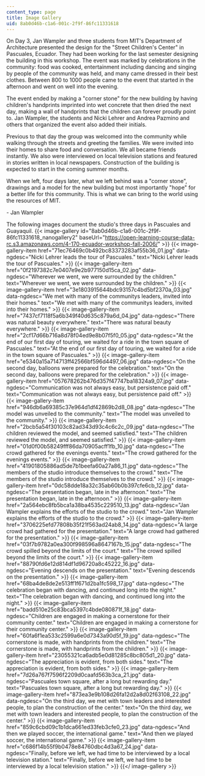 ```yaml
---
content_type: page
title: Image Gallery
uid: 8ab0d46b-c1a6-001c-2f9f-86fc11331618
---
```


On Day 3, Jan Wampler and three students from MIT's Department of Architecture presented the design for the "Street Children's Center" in Pascuales, Ecuador. They had been working for the last semester designing the building in this workshop. The event was marked by celebrations in the community: food was cooked, entertainment including dancing and singing by people of the community was held, and many came dressed in their best clothes. Between 800 to 1000 people came to the event that started in the afternoon and went on well into the evening.

The event ended by making a "corner stone" for the new building by having children's handprints imprinted into wet concrete that then dried the next day, making a wall of handprints that the children can forever proudly point to. Jan Wampler, the students and Nicki Lehrer and Andrea Pazmino and others that organized the event also added their initials.

Previous to that day the group was welcomed into the community while walking through the streets and greeting the families. We were invited into their homes to share food and conversation. We all became friends instantly. We also were interviewed on local television stations and featured in stories written in local newspapers. Construction of the building is expected to start in the coming summer months.

When we left, four days later, what we left behind was a "corner stone", drawings and a model for the new building but most importantly "hope" for a better life for this community. This is what we can bring to the world using the resources of MIT.

\- Jan Wampler

The following images document the studio's three days in Pascuales and Guayaquil.
{{< image-gallery id="8ab0d46b-c1a6-001c-2f9f-86fc11331618_nanogallery2" baseUrl="https://open-learning-course-data-rc.s3.amazonaws.com/4-170-ecuador-workshop-fall-2006/" >}}
{{< image-gallery-item href="71ec76469c0b492bc83373283af55b36_01.jpg" data-ngdesc="Nicki Lehrer leads the tour of Pascuales." text="Nicki Lehrer leads the tour of Pascuales." >}}
{{< image-gallery-item href="0f2197382c7e0407e9e2b977150d15ca_02.jpg" data-ngdesc="Wherever we went, we were surrounded by the children." text="Wherever we went, we were surrounded by the children." >}}
{{< image-gallery-item href="3e1803915644bdc93157c4bd5bf2370a_03.jpg" data-ngdesc="We met with many of the communitys leaders, invited into their homes." text="We met with many of the communitys leaders, invited into their homes." >}}
{{< image-gallery-item href="7437cf7118f5a6b349f40d635c879a6d_04.jpg" data-ngdesc="There was natural beauty everywhere." text="There was natural beauty everywhere." >}}
{{< image-gallery-item href="2cf17d66b716a8d78f04ed9e8b07f5f0_05.jpg" data-ngdesc="At the end of our first day of touring, we waited for a ride in the town square of Pascuales." text="At the end of our first day of touring, we waited for a ride in the town square of Pascuales." >}}
{{< image-gallery-item href="e5340a15a714713ff42566bf596d4497_06.jpg" data-ngdesc="On the second day, balloons were prepared for the celebration." text="On the second day, balloons were prepared for the celebration." >}}
{{< image-gallery-item href="057678262b476d357f47747ba18324a9_07.jpg" data-ngdesc="Communication was not always easy, but persistence paid off." text="Communication was not always easy, but persistence paid off." >}}
{{< image-gallery-item href="946db6a69385c37e964d1df42869b2d8_08.jpg" data-ngdesc="The model was unveiled to the community." text="The model was unveiled to the community." >}}
{{< image-gallery-item href="2bcb5a54f30103c82ad343d93c4c6c2c_09.jpg" data-ngdesc="The children reviewed the model, and seemed satisfied." text="The children reviewed the model, and seemed satisfied." >}}
{{< image-gallery-item href="01d0f00b58249fff86da70905acff1fb_10.jpg" data-ngdesc="The crowd gathered for the evenings events." text="The crowd gathered for the evenings events." >}}
{{< image-gallery-item href="41901805886ad5de7b1beefa60a27a86_11.jpg" data-ngdesc="The members of the studio introduce themselves to the crowd." text="The members of the studio introduce themselves to the crowd." >}}
{{< image-gallery-item href="0dc58dde18a32c35ab60b0b397cfe6cb_12.jpg" data-ngdesc="The presentation began, late in the afternoon." text="The presentation began, late in the afternoon." >}}
{{< image-gallery-item href="2a564ebc8fb5bca1a38ba4535c229510_13.jpg" data-ngdesc="Jan Wampler explains the efforts of the studio to the crowd." text="Jan Wampler explains the efforts of the studio to the crowd." >}}
{{< image-gallery-item href="3706225efd77808b35f21f563ad24ab8_14.jpg" data-ngdesc="A large crowd had gathered for the presentation." text="A large crowd had gathered for the presentation." >}}
{{< image-gallery-item href="03f7b9782a0ea300f998596a8647167b_15.jpg" data-ngdesc="The crowd spilled beyond the limits of the court." text="The crowd spilled beyond the limits of the court." >}}
{{< image-gallery-item href="88790fd6e12d814df1d96720a8c45222_16.jpg" data-ngdesc="Evening descends on the presentation." text="Evening descends on the presentation." >}}
{{< image-gallery-item href="68ba4de8de2e513ff1f671d2ba1fc598_17.jpg" data-ngdesc="The celebration began with dancing, and continued long into the night." text="The celebration began with dancing, and continued long into the night." >}}
{{< image-gallery-item href="badd510e25c83bca5397c4bde080871f_18.jpg" data-ngdesc="Children are engaged in making a cornerstone for their community center." text="Children are engaged in making a cornerstone for their community center." >}}
{{< image-gallery-item href="60fa6f1ea533c2599a6e0d7343a90d5f_19.jpg" data-ngdesc="The cornerstone is made, with handprints from the children." text="The cornerstone is made, with handprints from the children." >}}
{{< image-gallery-item href="23055321ca6adb5e0d81285c8bc805d1_20.jpg" data-ngdesc="The appreciation is evident, from both sides." text="The appreciation is evident, from both sides." >}}
{{< image-gallery-item href="7d26a767f7596f2209d0caafd563b3ca_21.jpg" data-ngdesc="Pascuales town square, after a long but rewarding day." text="Pascuales town square, after a long but rewarding day." >}}
{{< image-gallery-item href="873ea3e9b108d26fa12d2a8d02f63108_22.jpg" data-ngdesc="On the third day, we met with town leaders and interested people, to plan the construction of the center." text="On the third day, we met with town leaders and interested people, to plan the construction of the center." >}}
{{< image-gallery-item href="859c6cbd09c1b1dca661ed33feb3cfe0_23.jpg" data-ngdesc="And then we played soccer, the international game." text="And then we played soccer, the international game." >}}
{{< image-gallery-item href="c686f14b55f9b0478e84760dbc4d3a67_24.jpg" data-ngdesc="Finally, before we left, we had time to be interviewed by a local television station." text="Finally, before we left, we had time to be interviewed by a local television station." >}}
{{</ image-gallery >}}